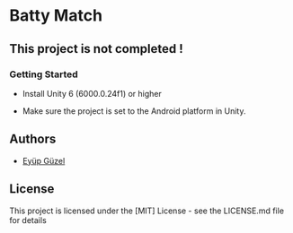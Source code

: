 # Batty Match
## This project is not completed !
### Getting Started
* Install Unity 6 (6000.0.24f1) or higher

* Make sure the project is set to the Android platform in Unity.

## Authors

* [Eyüp Güzel](https://github.com/eyupguzel)


## License

This project is licensed under the [MIT] License - see the LICENSE.md file for details

 
